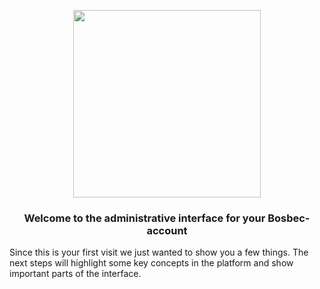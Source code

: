 <p align='center' style='text-align:center; width:100%;' width='100%'>
  <img src="https://www.bosbec.io/res/bosbec_navbar_logo_svg.svg" style='width:300px;' width='300px'/>
</p>


### <center>Welcome to the administrative interface for your Bosbec-account</center>







Since this is your first visit we just wanted to show you a few things. The next steps will highlight some key concepts in the platform and show important parts of the interface.








































































